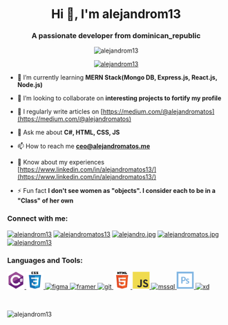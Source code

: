 <h1 align="center">Hi 👋, I'm alejandrom13</h1>
<h3 align="center">A passionate developer from dominican_republic</h3>

<p align="center"> <img src="https://komarev.com/ghpvc/?username=alejandrom13&label=Profile%20views&color=0e75b6&style=flat" alt="alejandrom13" /> </p>

<p align="center"> <a href="https://github.com/ryo-ma/github-profile-trophy"><img src="https://github-profile-trophy.vercel.app/?username=alejandrom13&theme=dracula" alt="alejandrom13" /></a> </p>

- 🌱 I’m currently learning **MERN Stack(Mongo DB, Express.js, React.js, Node.js)**

- 👯 I’m looking to collaborate on **interesting projects to fortify my profile**

- 📝 I regularly write articles on [https://medium.com/@alejandromatos](https://medium.com/@alejandromatos)

- 💬 Ask me about **C#, HTML, CSS, JS**

- 📫 How to reach me **ceo@alejandromatos.me**

- 📄 Know about my experiences [https://www.linkedin.com/in/alejandromatos13/](https://www.linkedin.com/in/alejandromatos13/)

- ⚡ Fun fact **I don't see women as "objects". I consider each to be in a "Class" of her own**

<h3 align="left">Connect with me:</h3>
<p align="left">
<a href="https://dev.to/alejandrom13" target="blank"><img align="center" src="https://cdn.jsdelivr.net/npm/simple-icons@3.0.1/icons/dev-dot-to.svg" alt="alejandrom13" height="30" width="40" /></a>
<a href="https://linkedin.com/in/alejandromatos13" target="blank"><img align="center" src="https://cdn.jsdelivr.net/npm/simple-icons@3.0.1/icons/linkedin.svg" alt="alejandromatos13" height="30" width="40" /></a>
<a href="https://stackoverflow.com/users/alejandro.jpg" target="blank"><img align="center" src="https://cdn.jsdelivr.net/npm/simple-icons@3.0.1/icons/stackoverflow.svg" alt="alejandro.jpg" height="30" width="40" /></a>
<a href="https://instagram.com/alejandromatos.jpg" target="blank"><img align="center" src="https://cdn.jsdelivr.net/npm/simple-icons@3.0.1/icons/instagram.svg" alt="alejandromatos.jpg" height="30" width="40" /></a>
<a href="https://dribbble.com/alejandrom13" target="blank"><img align="center" src="https://cdn.jsdelivr.net/npm/simple-icons@3.0.1/icons/dribbble.svg" alt="alejandrom13" height="30" width="40" /></a>
</p>


<h3 align="left">Languages and Tools:</h3>
<p align="left"> <a href="https://www.w3schools.com/cs/" target="_blank"> <img src="https://raw.githubusercontent.com/devicons/devicon/master/icons/csharp/csharp-original.svg" alt="csharp" width="40" height="40"/> </a> <a href="https://www.w3schools.com/css/" target="_blank"> <img src="https://raw.githubusercontent.com/devicons/devicon/master/icons/css3/css3-original-wordmark.svg" alt="css3" width="40" height="40"/> </a> <a href="https://www.figma.com/" target="_blank"> <img src="https://www.vectorlogo.zone/logos/figma/figma-icon.svg" alt="figma" width="40" height="40"/> </a> <a href="https://www.framer.com/" target="_blank"> <img src="https://www.vectorlogo.zone/logos/framer/framer-icon.svg" alt="framer" width="40" height="40"/> </a> <a href="https://git-scm.com/" target="_blank"> <img src="https://www.vectorlogo.zone/logos/git-scm/git-scm-icon.svg" alt="git" width="40" height="40"/> </a> <a href="https://www.w3.org/html/" target="_blank"> <img src="https://raw.githubusercontent.com/devicons/devicon/master/icons/html5/html5-original-wordmark.svg" alt="html5" width="40" height="40"/> </a> <a href="https://developer.mozilla.org/en-US/docs/Web/JavaScript" target="_blank"> <img src="https://raw.githubusercontent.com/devicons/devicon/master/icons/javascript/javascript-original.svg" alt="javascript" width="40" height="40"/> </a> <a href="https://www.microsoft.com/en-us/sql-server" target="_blank"> <img src="https://www.logowik.com/content/uploads/images/microsoft-sql-server4529.jpg" alt="mssql" width="40" height="40"/> </a> <a href="https://www.photoshop.com/en" target="_blank"> <img src="https://raw.githubusercontent.com/devicons/devicon/master/icons/photoshop/photoshop-line.svg" alt="photoshop" width="40" height="40"/> </a> <a href="https://www.adobe.com/products/xd.html" target="_blank"> <img src="https://cdn.worldvectorlogo.com/logos/adobe-xd.svg" alt="xd" width="40" height="40"/> </a> </p>

  
</br>
<p><img align="center" src="https://github-readme-stats.vercel.app/api/top-langs/?username=alejandrom13&theme=dracula" alt="alejandrom13" /></p>

